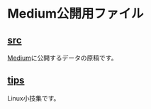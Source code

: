 # Medium公開用ファイル

## [src](https://github.com/officeokano/medium-source/tree/master/src)

[Medium](https://medium.com/okano)に公開するデータの原稿です。

## [tips](https://github.com/officeokano/medium-source/tree/master/tips)

Linux小技集です。
